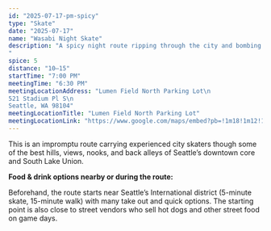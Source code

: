 ```yaml
---
id: "2025-07-17-pm-spicy"
type: "Skate"
date: "2025-07-17"
name: "Wasabi Night Skate"
description: "A spicy night route ripping through the city and bombing down big hills
"
spice: 5
distance: "10–15"
startTime: "7:00 PM"
meetingTime: "6:30 PM"
meetingLocationAddress: "Lumen Field North Parking Lot\n
521 Stadium Pl S\n
Seattle, WA 98104"
meetingLocationTitle: "Lumen Field North Parking Lot"
meetingLocationLink: "https://www.google.com/maps/embed?pb=!1m18!1m12!1m3!1d2690.46470621002!2d-122.33197679999998!3d47.597653!2m3!1f0!2f0!3f0!3m2!1i1024!2i768!4f13.1!3m3!1m2!1s0x54906aa4a0304905%3A0xaa327a889254ebd1!2s521%20Stadium%20Pl%20S%2C%20Seattle%2C%20WA%2098104!5e0!3m2!1sen!2sus!4v1752209597195!5m2!1sen!2sus"
---
```


This is an impromptu route carrying experienced city skaters though some of the best hills, views, nooks, and back alleys of Seattle’s downtown core and South Lake Union.

**Food & drink options nearby or during the route:**

Beforehand, the route starts near Seattle’s International district (5-minute skate, 15-minute walk) with many take out and quick options. The starting point is also close to street vendors who sell hot dogs and other street food on game days.
